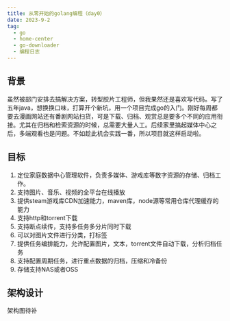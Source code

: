```yaml
---
title: 从零开始的golang编程（day0）
date: 2023-9-2
tag:
  - go
  - home-center
  - go-downloader
  - 编程日志
---
```


## 背景

虽然被部门安排去搞解决方案，转型胶片工程师，但我果然还是喜欢写代码。写了五年java，想换换口味，打算开个新坑，用一个项目完成go的入门。刚好每周都要去漫画网站还有番剧网站扫货，可是下载、归档、观赏总是要多个不同的应用衔接。尤其在归档和检索资源的时候，总需要大量人工。后续家里搞起媒体中心之后，多端观看也是问题。不如趁此机会实践一番，所以项目就这样启动啦。

## 目标

1. 定位家庭数据中心管理软件，负责多媒体、游戏库等数字资源的存储、归档工作。
2. 支持图片、音乐、视频的全平台在线播放
3. 提供steam游戏库CDN加速能力，maven库，node源等常用仓库代理缓存的能力
4. 支持http和torrent下载
5. 支持断点续传，支持多任务多分片同时下载
6. 可以对图片文件进行分类，打标签
7. 提供任务编排能力，允许配置图片，文本，torrent文件自动下载，分析归档任务
8. 支持配置周期任务，进行重点数据的归档，压缩和冷备份
9. 存储支持NAS或者OSS

## 架构设计

架构图待补
